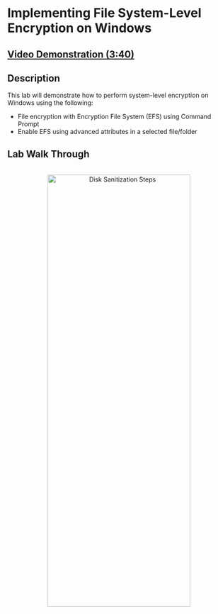 <h1>Implementing File System-Level Encryption on Windows
 </h1>

 ## [Video Demonstration (3:40)](https://drive.google.com/file/d/1oyMWQsdiu_eOvCTPzwK6Vpg4qa4cQeAW/view?usp=sharing)

<h2>Description</h2>

This lab will demonstrate how to perform system-level encryption on Windows using the following:<br/>

- File encryption with Encryption File System (EFS) using Command Prompt
- Enable EFS using advanced attributes in a selected file/folder

<h2>Lab Walk Through</h2>

<p align="center">
<br/>
<img src="https://i.imgur.com/YxsE278.png" height="50%" width="80%" alt="Disk Sanitization Steps"/>
<br />
